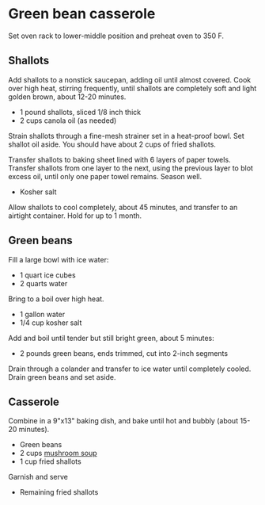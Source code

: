 # Green bean casserole

Set oven rack to lower-middle position and preheat oven to 350 F. 

## Shallots

Add shallots to a nonstick saucepan, adding oil until almost covered. Cook over high heat, stirring frequently, until shallots are completely soft and light golden brown, about 12-20 minutes.

- 1 pound shallots, sliced 1/8 inch thick
- 2 cups canola oil (as needed)

Strain shallots through a fine-mesh strainer set in a heat-proof bowl. Set shallot oil aside. You should have about 2 cups of fried shallots.

Transfer shallots to baking sheet lined with 6 layers of paper towels. Transfer shallots from one layer to the next, using the previous layer to blot excess oil, until only one paper towel remains. Season well.

- Kosher salt

Allow shallots to cool completely, about 45 minutes, and transfer to an airtight container. Hold for up to 1 month.

## Green beans

Fill a large bowl with ice water:

- 1 quart ice cubes
- 2 quarts water

Bring to a boil over high heat.

- 1 gallon water
- 1/4 cup kosher salt

Add and boil until tender but still bright green, about 5 minutes:

- 2 pounds green beans, ends trimmed, cut into 2-inch segments

Drain through a colander and transfer to ice water until completely cooled. Drain green beans and set aside.

## Casserole

Combine in a 9"x13" baking dish, and bake until hot and bubbly (about 15-20 minutes).

- Green beans
- 2 cups [mushroom soup](soups/creamy-mushroom.md)
- 1 cup fried shallots

Garnish and serve

- Remaining fried shallots
